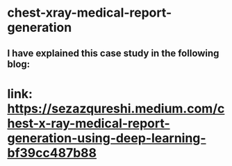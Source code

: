 # chest-xray-medical-report-generation 
## I have explained this case study in the following blog:
# link: https://sezazqureshi.medium.com/chest-x-ray-medical-report-generation-using-deep-learning-bf39cc487b88
